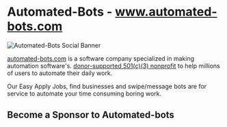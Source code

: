 # Automated-Bots - www.automated-bots.com

![Automated-Bots Social Banner](https://github.com/Automated-bots-com/.github/assets/34207598/61a7411d-6a75-402b-80da-74c09bd7dd4c)

[automated-bots.com](https://www.automated-bots.com) is a software company specialized in making automation software's.
[donor-supported 501(c)(3) nonprofit](https://www.freecodecamp.org/donate) to help millions of users to automate their daily work.

Our Easy Apply Jobs, find businesses and swipe/message bots are for service to automate your time consuming boring work.

## Become a Sponsor to Automated-bots
